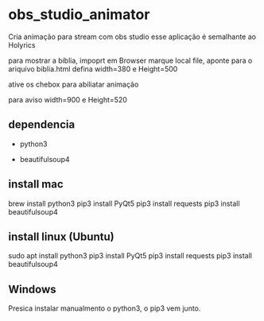 # obs_studio_animator
Cria animação para stream com obs studio
esse aplicação é semalhante ao Holyrics

para mostrar a bíblia, impoprt em Browser marque local file, aponte para o ariquivo biblia.html
defina width=380 e Height=500

ative os chebox para abiliatar animação

para aviso
width=900 e Height=520

## dependencia 
* python3

* beautifulsoup4

## install mac

brew install python3
pip3 install PyQt5
pip3 install requests
pip3 install beautifulsoup4


## install linux (Ubuntu)

sudo apt install python3
pip3 install PyQt5
pip3 install requests
pip3 install beautifulsoup4

## Windows
Presica instalar manualmento o python3, o pip3 vem junto.
